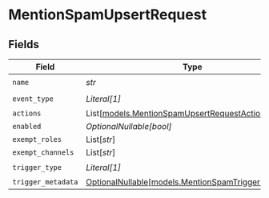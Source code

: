 # MentionSpamUpsertRequest


## Fields

| Field                                                                                          | Type                                                                                           | Required                                                                                       | Description                                                                                    |
| ---------------------------------------------------------------------------------------------- | ---------------------------------------------------------------------------------------------- | ---------------------------------------------------------------------------------------------- | ---------------------------------------------------------------------------------------------- |
| `name`                                                                                         | *str*                                                                                          | :heavy_check_mark:                                                                             | N/A                                                                                            |
| `event_type`                                                                                   | *Literal[1]*                                                                                   | :heavy_check_mark:                                                                             | N/A                                                                                            |
| `actions`                                                                                      | List[[models.MentionSpamUpsertRequestActions](../models/mentionspamupsertrequestactions.md)]   | :heavy_minus_sign:                                                                             | N/A                                                                                            |
| `enabled`                                                                                      | *OptionalNullable[bool]*                                                                       | :heavy_minus_sign:                                                                             | N/A                                                                                            |
| `exempt_roles`                                                                                 | List[*str*]                                                                                    | :heavy_minus_sign:                                                                             | N/A                                                                                            |
| `exempt_channels`                                                                              | List[*str*]                                                                                    | :heavy_minus_sign:                                                                             | N/A                                                                                            |
| `trigger_type`                                                                                 | *Literal[1]*                                                                                   | :heavy_check_mark:                                                                             | N/A                                                                                            |
| `trigger_metadata`                                                                             | [OptionalNullable[models.MentionSpamTriggerMetadata]](../models/mentionspamtriggermetadata.md) | :heavy_minus_sign:                                                                             | N/A                                                                                            |